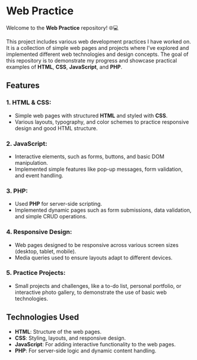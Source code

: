 # Web Practice

Welcome to the **Web Practice** repository! 🌐💻

This project includes various web development practices I have worked on. It is a collection of simple web pages and projects where I’ve explored and implemented different web technologies and design concepts. The goal of this repository is to demonstrate my progress and showcase practical examples of **HTML**, **CSS**, **JavaScript**, and **PHP**.

## Features

### 1. **HTML & CSS**:
   - Simple web pages with structured **HTML** and styled with **CSS**.
   - Various layouts, typography, and color schemes to practice responsive design and good HTML structure.

### 2. **JavaScript**:
   - Interactive elements, such as forms, buttons, and basic DOM manipulation.
   - Implemented simple features like pop-up messages, form validation, and event handling.

### 3. **PHP**:
   - Used **PHP** for server-side scripting.
   - Implemented dynamic pages such as form submissions, data validation, and simple CRUD operations.

### 4. **Responsive Design**:
   - Web pages designed to be responsive across various screen sizes (desktop, tablet, mobile).
   - Media queries used to ensure layouts adapt to different devices.

### 5. **Practice Projects**:
   - Small projects and challenges, like a to-do list, personal portfolio, or interactive photo gallery, to demonstrate the use of basic web technologies.

## Technologies Used

- **HTML**: Structure of the web pages.
- **CSS**: Styling, layouts, and responsive design.
- **JavaScript**: For adding interactive functionality to the web pages.
- **PHP**: For server-side logic and dynamic content handling.
